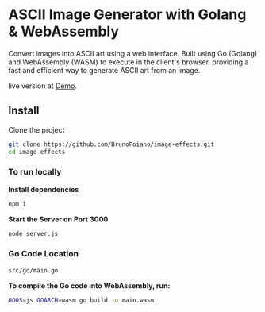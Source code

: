 # ASCII Image Generator with Golang & WebAssembly

Convert images into ASCII art using a web interface. Built using Go (Golang) and WebAssembly (WASM) to execute in the client's browser, providing a fast and efficient way to generate ASCII art from an image.

live version at [Demo](https://image-effects-lac.vercel.app/).

## Install
Clone the project

```bash
git clone https://github.com/BrunoPoiano/image-effects.git
cd image-effects
```
### To run locally

**Install dependencies**
```bash
npm i
```
**Start the Server on Port 3000**
```bash
node server.js
```

### Go Code Location

```bash
src/go/main.go
```

**To compile the Go code into WebAssembly, run:**
```bash
GOOS=js GOARCH=wasm go build -o main.wasm
```
